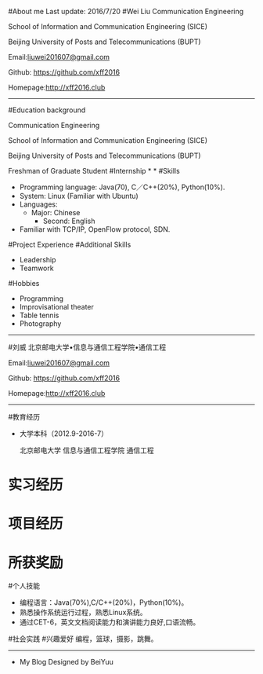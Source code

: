 #About me
Last update: 2016/7/20
#Wei Liu
Communication Engineering

School of Information and Communication Engineering (SICE)
  
Beijing University of Posts and Telecommunications (BUPT)

Email:liuwei201607@gmail.com

Github: https://github.com/xff2016

Homepage:http://xff2016.club  

---
#Education background

Communication Engineering

School of Information and Communication Engineering (SICE)

Beijing University of Posts and Telecommunications (BUPT)

Freshman of Graduate Student
#Internship
*
*
#Skills
* Programming language: Java(70), C／C++(20%), Python(10%).
* System: Linux (Familiar with Ubuntu)
* Languages:
     * Major:  Chinese  
	   * Second: English
* Familiar with TCP/IP, OpenFlow protocol, SDN.

#Project Experience
#Additional Skills    
  * Leadership
  * Teamwork  

#Hobbies
   * Programming
   * Improvisational theater
   * Table tennis
   * Photography
---
#刘威
北京邮电大学•信息与通信工程学院•通信工程

Email:liuwei201607@gmail.com

Github: https://github.com/xff2016

Homepage:http://xff2016.club

---
#教育经历
* 大学本科（2012.9-2016-7）

    北京邮电大学 信息与通信工程学院 通信工程  

# 实习经历  
# 项目经历
# 所获奖励
#个人技能

   * 编程语言：Java(70%),C/C++(20%)，Python(10%)。
   * 熟悉操作系统运行过程，熟悉Linux系统。
   * 通过CET-6，英文文档阅读能力和演讲能力良好,口语流畅。

#社会实践
#兴趣爱好
编程，篮球，摄影，跳舞。

---
* My Blog Designed by BeiYuu